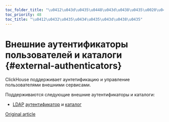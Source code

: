 ```yaml
---
toc_folder_title: "\u0412\u043d\u0435\u0448\u043d\u0438\u0435\u0020\u0430\u0443\u0442\u0435\u043d\u0442\u0438\u0444\u0438\u043a\u0430\u0442\u043e\u0440\u044b\u0020\u043f\u043e\u043b\u044c\u0437\u043e\u0432\u0430\u0442\u0435\u043b\u0435\u0439\u0020\u0438\u0020\u043a\u0430\u0442\u0430\u043b\u043e\u0433\u0438"
toc_priority: 48
toc_title: "\u0412\u0432\u0435\u0434\u0435\u043d\u0438\u0435"
---
```


# Внешние аутентификаторы пользователей и каталоги {#external-authenticators}

ClickHouse поддерживает аунтетификацию и управление пользователями внешними сервисами.

Поддерживаются следующие внешние аутентификаторы и каталоги:

- [LDAP](./ldap.md#external-authenticators-ldap) [аутентификатор](./ldap.md#ldap-external-authenticator) и [каталог](./ldap.md#ldap-external-user-directory)

[Original article](https://clickhouse.tech/docs/ru/operations/external-authenticators/index.md) <!--hide-->
